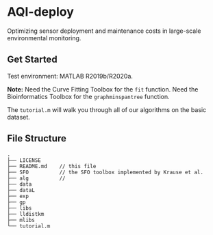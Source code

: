 # AQI-deploy
Optimizing sensor deployment and maintenance costs in large-scale environmental monitoring.

## Get Started

Test environment: MATLAB R2019b/R2020a.

**Note:** Need the Curve Fitting Toolbox for the `fit` function.  Need the Bioinformatics Toolbox for the `graphminspantree` function.

The `tutorial.m` will walk you through all of our algorithms on the basic dataset.

## File Structure

```
.
├── LICENSE
├── README.md    // this file
├── SFO          // the SFO toolbox implemented by Krause et al. 
├── alg          // 
├── data
├── dataL
├── exp
├── gp
├── libs
├── lldistkm
├── mlibs
└── tutorial.m
```

